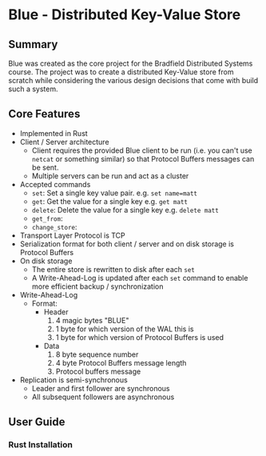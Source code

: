 # Blue - Distributed Key-Value Store

## Summary

Blue was created as the core project for the Bradfield Distributed Systems course. The project was to create a distributed Key-Value store from scratch while considering the various design decisions that come with build such a system.

## Core Features

- Implemented in Rust
- Client / Server architecture
  - Client requires the provided Blue client to be run (i.e. you can't use `netcat` or something similar) so that Protocol Buffers messages can be sent.
  - Multiple servers can be run and act as a cluster
- Accepted commands
  - `set`: Set a single key value pair. e.g. `set name=matt`
  - `get`: Get the value for a single key e.g. `get matt`
  - `delete`: Delete the value for a single key e.g. `delete matt`
  - `get_from`:
  - `change_store`:
- Transport Layer Protocol is TCP
- Serialization format for both client / server and on disk storage is Protocol Buffers
- On disk storage
  - The entire store is rewritten to disk after each `set`
  - A Write-Ahead-Log is updated after each `set` command to enable more efficient backup / synchronization
- Write-Ahead-Log
  - Format:
    - Header
      1. 4 magic bytes "BLUE"
      2. 1 byte for which version of the WAL this is
      3. 1 byte for which version of Protocol Buffers is used
    - Data
      1. 8 byte sequence number
      2. 4 byte Protocol Buffers message length
      3. Protocol buffers message
- Replication is semi-synchronous
  - Leader and first follower are synchronous
  - All subsequent followers are asynchronous

## User Guide

### Rust Installation

###
